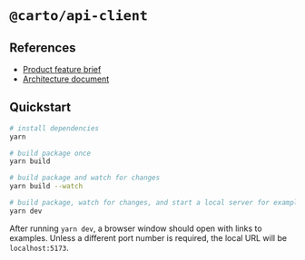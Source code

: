 # `@carto/api-client`

## References

- [Product feature brief](https://docs.google.com/document/d/1ZWiVB_rgXf1WAEF1TjJgEHxp92kREYQrWG3O8jYV0Zk/edit)
- [Architecture document](https://app.shortcut.com/cartoteam/write/IkRvYyI6I3V1aWQgIjY2MzE1NDU0LTIyZTAtNDI4YS04NzMzLTc3YzZjN2I2MjVjYSI=?commentId=e509d33c6cdedf90599a5d3a937336d8e&commentThreadId=e7dbf03c9bd7b0fd3de40ebacbea67ee9)

## Quickstart

```bash
# install dependencies
yarn

# build package once
yarn build

# build package and watch for changes
yarn build --watch

# build package, watch for changes, and start a local server for examples
yarn dev
```

After running `yarn dev`, a browser window should open with links to examples. Unless a different port number is required, the local URL will be `localhost:5173`.
